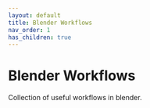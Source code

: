 ```yaml
---
layout: default
title: Blender Workflows
nav_order: 1
has_children: true
---
```


# Blender Workflows

Collection of useful workflows in blender.